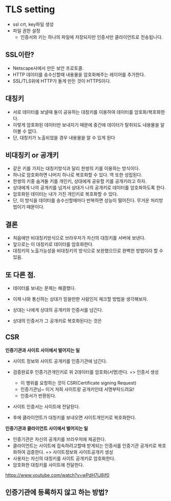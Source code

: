 # TLS setting

- ssl crt, key파일 생성
- 파일 권한 설정
  - 인증서와 키는 하나의 파일에 저장되지만 인증서만 클라이언트로 전송됩니다.
## SSL이란?

- Netscape사에서 만든 보안 프로토콜.
- HTTP 데이터를 송수신할때 내용물을 암호화해주는 레이어를 추가한다.
- SSL/TLS위에 HTTP가 돌게 만든 것이 HTTPS이다.

## 대칭키

- 서로 데이터를 보낼때 둘이 공유하는 대칭키를 이용하여 데이터를 암호화/복호화한다.
- 이렇게 암호화된 데이터만 보내지기 때문에 중간에 데이터가 탈취되도 내용물을 알아볼 수 없다.
- 단, 대칭키가 노출되었을 경우 내용물을 알 수 있게 된다

## 비대칭키 or 공개키

- 같은 키를 가지는 대칭키방식과 달리 한쌍의 키를 이용하는 방식이다.
- 하나로 암호화하면 나머지 하나로 복호화할 수 있다. 역 또한 성립된다.
- 한쌍의 키중 숨겨둘 키를 개인키, 상대에게 공유할 키를 공개키라고 하자.
- 상대에게 나의 공개키를 넘겨서 상대가 나의 공개키로 데이터를 암호화하도록 한다.
- 암호화된 데이터는 내가 가진 개인키로 복호화할 수 있다.
- 단, 이 방식을 데이터를 송수신할때마다 반복하면 성능이 떨어진다. 무거운 처리방법이기 때문이다.

## 결론

- 처음에만 비대칭키방식으로 브라우저가 자신의 대칭키를 서버에 보낸다.
- 앞으로는 이 대칭키로 데이터를 암호화한다.
- 대칭키의 노출가능성을 비대칭키의 방식으로 보완했으므로 완벽한 방법이라 할 수 있음.

## 또 다른 점.

- 데이터를 보내는 문제는 해결했다.
- 이제 나와 통신하는 상대가 믿을만한 사람인지 체크할 방법을 생각해보자.

- 상대는 나에게 상대의 공개키와 인증서를 넘긴다.
- 상대의 인증서가 그 공개키로 복호화된다는 것은


## CSR

**인증기관과 사이트 사이에서 벌어지는 일**
- 사이트 정보와 사이트 공개키를 인증기관에 넘긴다.
- 검증완료후 인증기관개인키로 위 2데이터를 암호화(서명)한다. => 인증서 생성
	- 이 행위를 요청하는 것이 CSR(Certificate signing Request)
	- 인증기관님~ 이거 저희 사이트랑 공개키인데 서명부탁드려요!
	- 인증서가 반환된다.
- 사이트 인증서는 사이트에 전달된다.

- 후에 클라이언트가 대칭키를 보내오면 사이트개인키로 복호화한다.

**인증기관과 클라이언트 사이에서 벌어지는 일**
- 인증기관은 자신의 공개키를 브라우저에 제공한다.
- 클라이언트는 사이트에 접속하려고할때 받게되는 인증서를 인증기관 공개키로 복호화하여 검증한다.
	=> 사이트정보와 사이트공개키 생성
- 사용자는 자신의 대칭키를 사이트 공개키로 암호화한다.
- 암호화한 대칭키를 사이트에 전달한다.

https://www.youtube.com/watch?v=wPdH7lJ8jf0

## 인증기관에 등록하지 않고 하는 방법?
